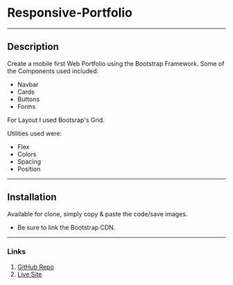 # Responsive-Portfolio

---

## Description

Create a mobile first Web Portfolio using the Bootstrap Framework.
Some of the Components used included:

- Navbar
- Cards
- Buttons
- Forms

For Layout I used Bootsrap's Grid.

Utilities used were:

- Flex
- Colors
- Spacing
- Position

---

## Installation

Available for clone, simply copy & paste the code/save images.

- Be sure to link the Bootstrap CDN.

---

### Links

1. [GitHub Repo](https://github.com/jongomezdev/Responsive-Portfolio)
2. [Live Site](https://jongomezdev.github.io/Responsive-Portfolio/)
